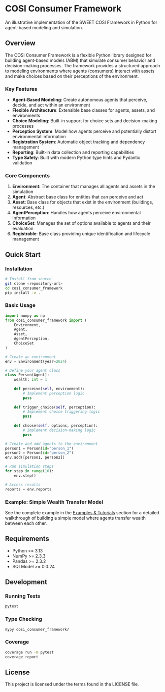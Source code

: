 # COSI Consumer Framework

An illustrative implementation of the SWEET COSI Framework in Python for agent-based modeling and simulation.

## Overview

The COSI Consumer Framework is a flexible Python library designed for building agent-based models (ABM) that simulate consumer behavior and decision-making processes. The framework provides a structured approach to modeling environments where agents (consumers) interact with assets and make choices based on their perceptions of the environment.

### Key Features

- **Agent-Based Modeling**: Create autonomous agents that perceive, decide, and act within an environment
- **Flexible Architecture**: Extensible base classes for agents, assets, and environments
- **Choice Modeling**: Built-in support for choice sets and decision-making processes
- **Perception System**: Model how agents perceive and potentially distort environmental information
- **Registration System**: Automatic object tracking and dependency management
- **Reporting**: Built-in data collection and reporting capabilities
- **Type Safety**: Built with modern Python type hints and Pydantic validation

### Core Components

1. **Environment**: The container that manages all agents and assets in the simulation
2. **Agent**: Abstract base class for entities that can perceive and act
3. **Asset**: Base class for objects that exist in the environment (buildings, resources, etc.)
4. **AgentPerception**: Handles how agents perceive environmental information
5. **ChoiceSet**: Manages the set of options available to agents and their evaluation
6. **Registrable**: Base class providing unique identification and lifecycle management

## Quick Start

### Installation

```bash
# Install from source
git clone <repository-url>
cd cosi_consumer_framework
pip install -e .
```

### Basic Usage

```python
import numpy as np
from cosi_consumer_framework import (
    Environment, 
    Agent, 
    Asset, 
    AgentPerception, 
    ChoiceSet
)

# Create an environment
env = Environment(year=2024)

# Define your agent class
class Person(Agent):
    wealth: int = 1
    
    def perceive(self, environment):
        # Implement perception logic
        pass
    
    def trigger_choice(self, perception):
        # Implement choice triggering logic
        pass
    
    def choose(self, options, perception):
        # Implement decision-making logic
        pass

# Create and add agents to the environment
person1 = Person(id="person_1")
person2 = Person(id="person_2")
env.add([person1, person2])

# Run simulation steps
for step in range(10):
    env.step()

# Access results
reports = env.reports
```

### Example: Simple Wealth Transfer Model

See the complete example in the [Examples & Tutorials](examples.md) section for a detailed walkthrough of building a simple model where agents transfer wealth between each other.

## Requirements

- Python >= 3.13
- NumPy >= 2.3.3
- Pandas >= 2.3.2
- SQLModel >= 0.0.24

## Development

### Running Tests

```bash
pytest
```

### Type Checking

```bash
mypy cosi_consumer_framework/
```

### Coverage

```bash
coverage run -m pytest
coverage report
```

## License

This project is licensed under the terms found in the LICENSE file.